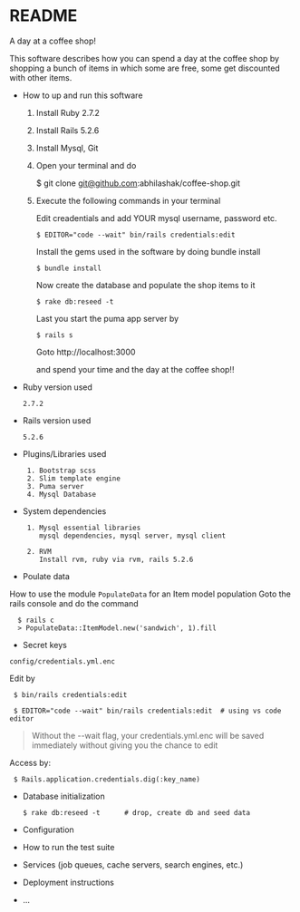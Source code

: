 # README

A day at a coffee shop!

This software describes how you can spend a day at the coffee shop by shopping
a bunch of items in which some are free, some get discounted with other items.

* How to up and run this software

    1. Install Ruby 2.7.2
    2. Install Rails 5.2.6
    3. Install Mysql, Git
    4. Open your terminal and do 

        $ git clone git@github.com:abhilashak/coffee-shop.git

    5. Execute the following commands in your terminal
       
       Edit creadentials and add YOUR mysql username, password etc.
         
           $ EDITOR="code --wait" bin/rails credentials:edit

       Install the gems used in the software by doing bundle install

           $ bundle install

       Now create the database and populate the shop items to it

           $ rake db:reseed -t

       Last you start the puma app server by

           $ rails s

       Goto http://localhost:3000

       and spend your time and the day at the coffee shop!!

* Ruby version used

      2.7.2

* Rails version used

      5.2.6

* Plugins/Libraries used

       1. Bootstrap scss
       2. Slim template engine
       3. Puma server
       4. Mysql Database

* System dependencies

       1. Mysql essential libraries
          mysql dependencies, mysql server, mysql client

       2. RVM
          Install rvm, ruby via rvm, rails 5.2.6

* Poulate data

How to use the module `PopulateData` for an Item model population
Goto the rails console and do the command

      $ rails c
      > PopulateData::ItemModel.new('sandwich', 1).fill

* Secret keys

`config/credentials.yml.enc`

Edit by

     $ bin/rails credentials:edit

     $ EDITOR="code --wait" bin/rails credentials:edit  # using vs code editor

> Without the --wait flag, your credentials.yml.enc will be saved immediately without giving you the chance to edit

Access by:

     $ Rails.application.credentials.dig(:key_name)

* Database initialization

      $ rake db:reseed -t      # drop, create db and seed data

* Configuration

* How to run the test suite

* Services (job queues, cache servers, search engines, etc.)

* Deployment instructions

* ...
